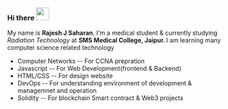 ### Hi there <img src="https://raw.githubusercontent.com/MartinHeinz/MartinHeinz/master/wave.gif" width="30px">

My name is <b>Rajesh J Saharan</b>, I'm a medical student & currently studying <i>Radiation Technology</i> at <b>SMS Medical College, Jaipur. </b>
I am learning many computer science related technology 
<ul>
  <li>Computer Networks -- For CCNA prepration</li>
  <li>Javascript -- For Web Development(frontend & Backend)</li>
  <li>HTML/CSS  -- For design website</li>
  <li> DevOps -- For understanding environment of development & managemnet and operation</li>
  <li>Solidity -- For blockchain Smart contract & Web3 projects</li>
 </ul>

